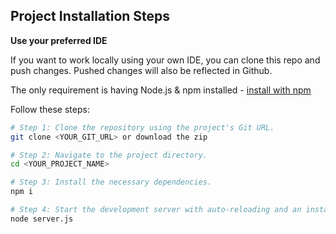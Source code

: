 ## Project Installation Steps
**Use your preferred IDE**

If you want to work locally using your own IDE, you can clone this repo and push changes. Pushed changes will also be reflected in Github.

The only requirement is having Node.js & npm installed - [install with npm](https://nodejs.org/en/download)

Follow these steps:

```sh
# Step 1: Clone the repository using the project's Git URL.
git clone <YOUR_GIT_URL> or download the zip

# Step 2: Navigate to the project directory.
cd <YOUR_PROJECT_NAME>

# Step 3: Install the necessary dependencies.
npm i

# Step 4: Start the development server with auto-reloading and an instant preview.
node server.js
```
